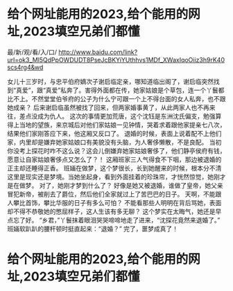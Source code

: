 # 给个网址能用的2023,给个能用的网址,2023填空兄弟们都懂

最/新/观/看/入/口/ http://www.baidu.com/link?url=ok3_Ml5QdPpOWDUDT8PseJcBKYiYUthhvs1MDf_XWaxIqoOiiz3h9rK40scs4rg4&wd


 女儿十三岁时，与忠平伯府嫡次子谢启临定亲，哪知道临出阁了，谢启临突然找到“真爱”，跟“真爱”私奔了。害得外面都在传，她家姑娘是个草包，连一个丫鬟都比不上。不然堂堂伯爷府的公子为什么宁可跟一个上不得台面的女人私奔，也不跟她成亲？
    后来谢启临虽然被找了回来，但两家婚事黄了，从此两家人也不再来往，差点没成为仇人。
    这次的事情更加荒唐，这个沈钰是东洲沈氏偏支，勉强算得上当地的望族，来京城后对他们家姑娘一见钟情，哭着求着跟他家提亲七八次，结果他们家刚答应下来，他这厢又反口了。
    退婚的时候，表面上说着配不上他们家，内里却是嫌弃她家姑娘口有美貌没有头脑，为人奢侈懒散，不是良配。
    当初你没考上探花时咋不这么说？这会儿倒嫌弃她家姑娘奢侈了，他们静亭侯府有钱，愿意让自家姑娘奢侈点又怎么了？！
    这厢班家三人气得食不下咽，那边被退婚的正主却还睡得正香。
    班婳在做梦，这个梦很长，长到她醒来的时候，根本分不清这里是现实还是梦境。当她坐起身，看到外面挂着的珍珠帘，才恍然惊觉，她刚才是在做梦。
    对了，她刚才梦到什么了？
    好像是她又被退婚，谁做了皇帝，她父亲冒犯新帝，被削去了爵位，然后他们全家就过上了苦巴巴的日子。
    天啊，不能跟人攀比首饰，攀比华服的日子有多么可怕？
    不能看那些人明明在背后骂她，表面却不得不恭敬她的憋屈样子，这人生该有多无聊？
    这个梦实在太晦气，她还是早点忘了好。
    “乡君，”丫鬟抹着眼泪哭哭啼啼地走了进来，“沈探花竟然来退婚了。”
    班婳软趴趴的腰杆顿时挺直起来：“退婚？”
    完了，噩梦成真了！
# 给个网址能用的2023,给个能用的网址,2023填空兄弟们都懂
